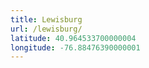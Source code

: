 ```yaml
---
title: Lewisburg
url: /lewisburg/
latitude: 40.964533700000004
longitude: -76.88476390000001
---
```

